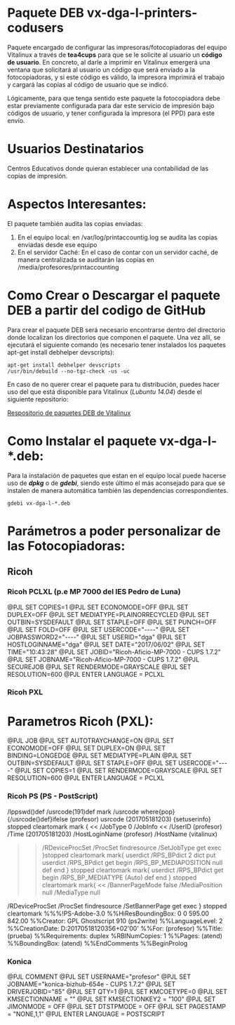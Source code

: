 # Paquete DEB vx-dga-l-printers-codusers

Paquete encargado de configurar las impresoras/fotocopiadoras del equipo Vitalinux a través de __tea4cups__ para que se le solicite al usuario un __código de usuario__.  En concreto, al darle a imprimir en Vitalinux emergerá una ventana que solicitará al usuario un código que será enviado a la fotocopiadoras, y si este código es válido, la impresora imprimirá el trabajo y cargará las copias al código de usuario que se indicó.

Lógicamente, para que tenga sentido este paquete la fotocopiadora debe estar previamente configurada para dar este servicio de impresión bajo códigos de usuario, y tener configurada la impresora (el PPD) para este envío.

# Usuarios Destinatarios

Centros Educativos donde quieran establecer una contabilidad de las copias de impresión.

# Aspectos Interesantes:

El paquete también audita las copias enviadas:

1) En el equipo local: en /var/log/printaccountig.log se audita las copias enviadas desde ese equipo
2) En el servidor Caché: En el caso de contar con un servidor caché, de manera centralizada se auditarán las copias en /media/profesores/printaccounting

# Como Crear o Descargar el paquete DEB a partir del codigo de GitHub
Para crear el paquete DEB será necesario encontrarse dentro del directorio donde localizan los directorios que componen el paquete.  Una vez allí, se ejecutará el siguiente comando (es necesario tener instalados los paquetes apt-get install debhelper devscripts):

```
apt-get install debhelper devscripts
/usr/bin/debuild --no-tgz-check -us -uc
```

En caso de no querer crear el paquete para tu distribución, puedes hacer uso del que está disponible para Vitalinux (*Lubuntu 14.04*) desde el siguiente repositorio:

[Respositorio de paquetes DEB de Vitalinux](http://migasfree.educa.aragon.es/repo/Lubuntu-14.04/STORES/base/)

# Como Instalar el paquete vx-dga-l-*.deb:

Para la instalación de paquetes que estan en el equipo local puede hacerse uso de ***dpkg*** o de ***gdebi***, siendo este último el más aconsejado para que se instalen de manera automática también las dependencias correspondientes.
```
gdebi vx-dga-l-*.deb
```

# Parámetros a poder personalizar de las Fotocopiadoras:

## Ricoh

### Ricoh PCLXL (p.e MP 7000 del IES Pedro de Luna)

@PJL SET COPIES=1
@PJL SET ECONOMODE=OFF
@PJL SET DUPLEX=OFF
@PJL SET MEDIATYPE=PLAINORRECYCLED
@PJL SET OUTBIN=SYSDEFAULT
@PJL SET STAPLE=OFF
@PJL SET PUNCH=OFF
@PJL SET FOLD=OFF
@PJL SET USERCODE="----"
@PJL SET JOBPASSWORD2="----"
@PJL SET USERID="dga"
@PJL SET HOSTLOGINNAME="dga"
@PJL SET DATE="2017/06/02"
@PJL SET TIME="10:43:28"
@PJL SET JOBID="Ricoh-Aficio-MP-7000 - CUPS 1.7.2"
@PJL SET JOBNAME="Ricoh-Aficio-MP-7000 - CUPS 1.7.2"
@PJL SECUREJOB
@PJL SET RENDERMODE=GRAYSCALE
@PJL SET RESOLUTION=600
@PJL ENTER LANGUAGE = PCLXL

### Ricoh PXL

# Parametros Ricoh (PXL):
@PJL JOB
@PJL SET AUTOTRAYCHANGE=ON
@PJL SET ECONOMODE=OFF
@PJL SET DUPLEX=ON
@PJL SET BINDING=LONGEDGE
@PJL SET MEDIATYPE=PLAIN
@PJL SET OUTBIN=SYSDEFAULT
@PJL SET STAPLE=OFF
@PJL SET USERCODE="----"
@PJL SET COPIES=1
@PJL SET RENDERMODE=GRAYSCALE
@PJL SET RESOLUTION=600
@PJL ENTER LANGUAGE = PCLXL

### Ricoh PS (PS - PostScript)

/lppswd()def
/usrcode(191)def
mark
/usrcode where{pop}{/usrcode()def}ifelse
(profesor) usrcode (201705181203) {setuserinfo} stopped
cleartomark
mark {
<<
   /JobType 0
   /JobInfo <<
      /UserID (profesor)
      /Time (201705181203)
      /HostLoginName (profesor)
      /HostName (vitalinux)
   >>
>> /RDeviceProcSet /ProcSet findresource /SetJobType get exec
}stopped cleartomark
mark{
userdict /RPS_BPdict 2 dict put
userdict /RPS_BPdict get begin /RPS_BP_MEDIAPOSITION null def end
} stopped cleartomark
mark{
userdict /RPS_BPdict get begin
/RPS_BP_MEDIATYPE (Auto) def end
} stopped cleartomark
mark{
<<
/BannerPageMode false
/MediaPosition null
/MediaType null
>>
/RDeviceProcSet
/ProcSet findresource
/SetBannerPage get exec
} stopped cleartomark
%%%!PS-Adobe-3.0
%%HiResBoundingBox: 0 0 595.00 842.00
%%Creator: GPL Ghostscript 910 (ps2write)
%%LanguageLevel: 2
%%CreationDate: D:20170518120356+02'00'
%%For: (profesor)
%%Title: (prueba)
%%Requirements: duplex
%RBINumCopies: 1
%%Pages: (atend)
%%BoundingBox: (atend)
%%EndComments
%%BeginProlog

### Konica

@PJL COMMENT
@PJL SET USERNAME="profesor"
@PJL SET JOBNAME="konica-bizhub-654e - CUPS 1.7.2"
@PJL SET DRIVERJOBID="85"
@PJL SET QTY=1
@PJL SET KMCOETYPE=0
@PJL SET KMSECTIONNAME = ""
@PJL SET KMSECTIONKEY2 = "100"
@PJL SET JIMONMODE = OFF
@PJL SET DTSTPMODE = OFF
@PJL SET PAGESTAMP = "NONE,1,1"
@PJL ENTER LANGUAGE = POSTSCRIPT